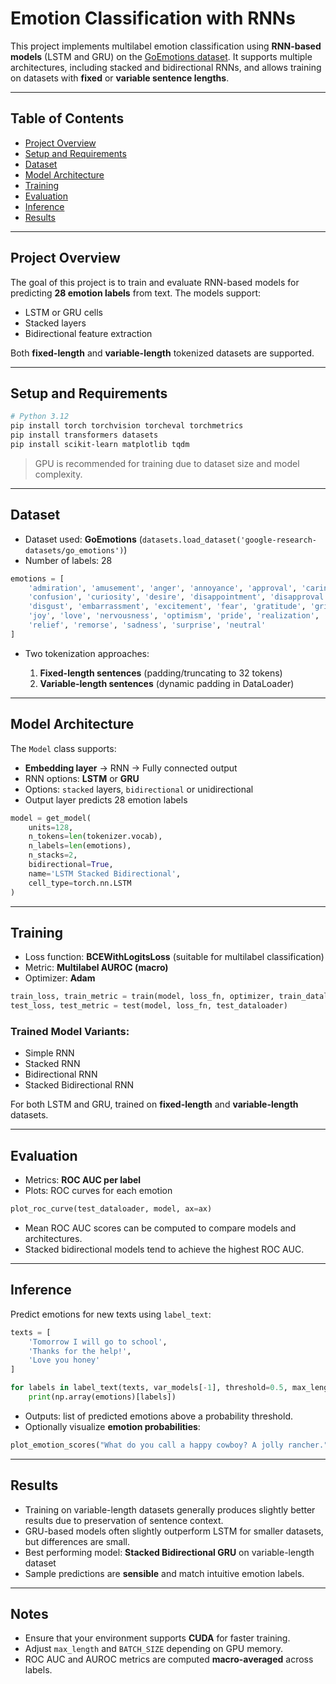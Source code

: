 # Emotion Classification with RNNs

This project implements multilabel emotion classification using **RNN-based models** (LSTM and GRU) on the [GoEmotions dataset](https://github.com/google-research/google-research/tree/master/goemotions). It supports multiple architectures, including stacked and bidirectional RNNs, and allows training on datasets with **fixed** or **variable sentence lengths**.

---

## Table of Contents

* [Project Overview](#project-overview)
* [Setup and Requirements](#setup-and-requirements)
* [Dataset](#dataset)
* [Model Architecture](#model-architecture)
* [Training](#training)
* [Evaluation](#evaluation)
* [Inference](#inference)
* [Results](#results)

---

## Project Overview

The goal of this project is to train and evaluate RNN-based models for predicting **28 emotion labels** from text. The models support:

* LSTM or GRU cells
* Stacked layers
* Bidirectional feature extraction

Both **fixed-length** and **variable-length** tokenized datasets are supported.

---

## Setup and Requirements

```bash
# Python 3.12
pip install torch torchvision torcheval torchmetrics
pip install transformers datasets
pip install scikit-learn matplotlib tqdm
```

> GPU is recommended for training due to dataset size and model complexity.

---

## Dataset

* Dataset used: **GoEmotions** (`datasets.load_dataset('google-research-datasets/go_emotions')`)
* Number of labels: 28

```python
emotions = [
    'admiration', 'amusement', 'anger', 'annoyance', 'approval', 'caring', 
    'confusion', 'curiosity', 'desire', 'disappointment', 'disapproval', 
    'disgust', 'embarrassment', 'excitement', 'fear', 'gratitude', 'grief', 
    'joy', 'love', 'nervousness', 'optimism', 'pride', 'realization', 
    'relief', 'remorse', 'sadness', 'surprise', 'neutral'
]
```

* Two tokenization approaches:

  1. **Fixed-length sentences** (padding/truncating to 32 tokens)
  2. **Variable-length sentences** (dynamic padding in DataLoader)

---

## Model Architecture

The `Model` class supports:

* **Embedding layer** → RNN → Fully connected output
* RNN options: **LSTM** or **GRU**
* Options: `stacked` layers, `bidirectional` or unidirectional
* Output layer predicts 28 emotion labels

```python
model = get_model(
    units=128,
    n_tokens=len(tokenizer.vocab),
    n_labels=len(emotions),
    n_stacks=2,
    bidirectional=True,
    name='LSTM Stacked Bidirectional',
    cell_type=torch.nn.LSTM
)
```

---

## Training

* Loss function: **BCEWithLogitsLoss** (suitable for multilabel classification)
* Metric: **Multilabel AUROC (macro)**
* Optimizer: **Adam**

```python
train_loss, train_metric = train(model, loss_fn, optimizer, train_dataloader)
test_loss, test_metric = test(model, loss_fn, test_dataloader)
```

### Trained Model Variants:

* Simple RNN
* Stacked RNN
* Bidirectional RNN
* Stacked Bidirectional RNN

For both LSTM and GRU, trained on **fixed-length** and **variable-length** datasets.

---

## Evaluation

* Metrics: **ROC AUC per label**
* Plots: ROC curves for each emotion

```python
plot_roc_curve(test_dataloader, model, ax=ax)
```

* Mean ROC AUC scores can be computed to compare models and architectures.
* Stacked bidirectional models tend to achieve the highest ROC AUC.

---

## Inference

Predict emotions for new texts using `label_text`:

```python
texts = [
    'Tomorrow I will go to school',
    'Thanks for the help!',
    'Love you honey'
]

for labels in label_text(texts, var_models[-1], threshold=0.5, max_length=16).tolist():
    print(np.array(emotions)[labels])
```

* Outputs: list of predicted emotions above a probability threshold.
* Optionally visualize **emotion probabilities**:

```python
plot_emotion_scores("What do you call a happy cowboy? A jolly rancher.", var_models[-1], 16, ax, emotions)
```

---

## Results

* Training on variable-length datasets generally produces slightly better results due to preservation of sentence context.
* GRU-based models often slightly outperform LSTM for smaller datasets, but differences are small.
* Best performing model: **Stacked Bidirectional GRU** on variable-length dataset
* Sample predictions are **sensible** and match intuitive emotion labels.

---

## Notes

* Ensure that your environment supports **CUDA** for faster training.
* Adjust `max_length` and `BATCH_SIZE` depending on GPU memory.
* ROC AUC and AUROC metrics are computed **macro-averaged** across labels.
